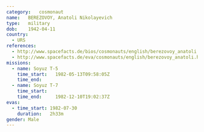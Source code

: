 ```yaml
---
category:	cosmonaut
name:	BEREZOVOY, Anatoli Nikolayevich
type:	military
dob:	1942-04-11
country:
  - URS
references:
  - http://www.spacefacts.de/bios/cosmonauts/english/berezovoy_anatoli.htm
  - http://www.spacefacts.de/eva/cosmonauts/english/berezovoy_anatoli.htm
missions:
  - name: Soyuz T-5
    time_start:   1982-05-13T09:58:05Z
    time_end:     
  - name: Soyuz T-7
    time_start:   
    time_end:     1982-12-10T19:02:37Z
evas:
  - time_start: 1982-07-30
    duration:   2h33m
gender:	Male
---
```

